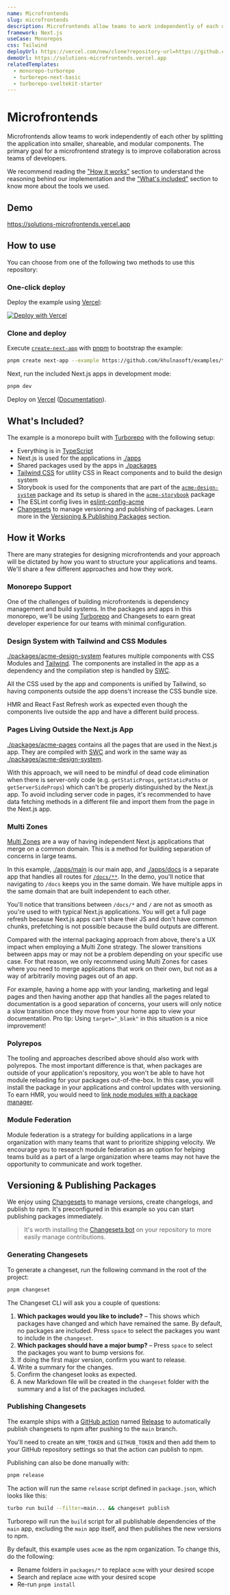 ```yaml
---
name: Microfrontends
slug: microfrontends
description: Microfrontends allow teams to work independently of each other by splitting the application into smaller, shareable, and modular components.
framework: Next.js
useCase: Monorepos
css: Tailwind
deployUrl: https://vercel.com/new/clone?repository-url=https://github.com/khulnasoft/examples/tree/main/solutions/microfrontends&project-name=microfrontends&repository-name=microfrontends&root-directory=apps/main&install-command=pnpm%20install&build-command=cd%20..%2F..%20%26%26%20pnpm%20build%3Amain&ignore-command=npx%20turbo-ignore
demoUrl: https://solutions-microfrontends.vercel.app
relatedTemplates:
  - monorepo-turborepo
  - turborepo-next-basic
  - turborepo-sveltekit-starter
---
```


# Microfrontends

Microfrontends allow teams to work independently of each other by splitting the application into smaller, shareable, and modular components. The primary goal for a microfrontend strategy is to improve collaboration across teams of developers.

We recommend reading the ["How it works"](#how-it-works) section to understand the reasoning behind our implementation and the ["What's included"](#whats-included) section to know more about the tools we used.

## Demo

https://solutions-microfrontends.vercel.app

## How to use

You can choose from one of the following two methods to use this repository:

### One-click deploy

Deploy the example using [Vercel](https://vercel.com?utm_source=github&utm_medium=readme&utm_campaign=vercel-examples):

[![Deploy with Vercel](https://vercel.com/button)](https://vercel.com/new/clone?repository-url=https://github.com/khulnasoft/examples/tree/main/solutions/microfrontends&project-name=microfrontends&repository-name=microfrontends&root-directory=apps/main&install-command=pnpm%20install&build-command=cd%20..%2F..%20%26%26%20pnpm%20build%3Amain&ignore-command=npx%20turbo-ignore)

### Clone and deploy

Execute [`create-next-app`](https://github.com/khulnasoft/next.js/tree/canary/packages/create-next-app) with [pnpm](https://pnpm.io/installation) to bootstrap the example:

```bash
pnpm create next-app --example https://github.com/khulnasoft/examples/tree/main/solutions/microfrontends microfrontends
```

Next, run the included Next.js apps in development mode:

```bash
pnpm dev
```

Deploy on [Vercel](https://vercel.com/new?utm_source=github&utm_medium=readme&utm_campaign=edge-middleware-eap) ([Documentation](https://nextjs.org/docs/deployment)).

## What's Included?

The example is a monorepo built with [Turborepo](https://turborepo.org/) with the following setup:

- Everything is in [TypeScript](https://www.typescriptlang.org/)
- Next.js is used for the applications in [./apps](./apps)
- Shared packages used by the apps in [./packages](./packages)
- [Tailwind CSS](https://tailwindcss.com) for utility CSS in React components and to build the design system
- Storybook is used for the components that are part of the [`acme-design-system`](./packages/acme-design-system) package and its setup is shared in the [`acme-storybook`](./packages/acme-storybook) package
- The ESLint config lives in [eslint-config-acme](./packages/eslint-config-acme)
- [Changesets](https://github.com/changesets/changesets) to manage versioning and publishing of packages. Learn more in the [Versioning & Publishing Packages](#versioning--publishing-packages) section.

## How it Works

There are many strategies for designing microfrontends and your approach will be dictated by how you want to structure your applications and teams. We'll share a few different approaches and how they work.

### Monorepo Support

One of the challenges of building microfrontends is dependency management and build systems. In the packages and apps in this monorepo, we'll be using [Turborepo](https://turborepo.org/) and Changesets to earn great developer experience for our teams with minimal configuration.

### Design System with Tailwind and CSS Modules

[./packages/acme-design-system](./packages/acme-design-system) features multiple components with CSS Modules and [Tailwind](https://tailwindcss.com/). The components are installed in the app as a dependency and the compilation step is handled by [SWC](https://swc.rs/).

All the CSS used by the app and components is unified by Tailwind, so having components outside the app doens't increase the CSS bundle size.

HMR and React Fast Refresh work as expected even though the components live outside the app and have a different build process.

### Pages Living Outside the Next.js App

[./packages/acme-pages](./packages/acme-pages) contains all the pages that are used in the Next.js app. They are compiled with [SWC](https://swc.rs/) and work in the same way as [./packages/acme-design-system](./packages/acme-design-system).

With this approach, we will need to be mindful of dead code elimination when there is server-only code (e.g. `getStaticProps`, `getStaticPaths` or `getServerSideProps`) which can't be properly distinguished by the Next.js app. To avoid including server code in pages, it's recommended to have data fetching methods in a different file and import them from the page in the Next.js app.

### Multi Zones

[Multi Zones](https://nextjs.org/docs/advanced-features/multi-zones) are a way of having independent Next.js applications that merge on a common domain. This is a method for building separation of concerns in large teams.

In this example, [./apps/main](./apps/main) is our main app, and [./apps/docs](./apps/docs) is a separate app that handles all routes for [`/docs/**`](./apps/main/next.config.js). In the demo, you'll notice that navigating to `/docs` keeps you in the same domain. We have multiple apps in the same domain that are built independent to each other.

You'll notice that transitions between `/docs/*` and `/` are not as smooth as you're used to with typical Next.js applications. You will get a full page refresh because Next.js apps can't share their JS and don't have common chunks, prefetching is not possible because the build outputs are different.

Compared with the internal packaging approach from above, there's a UX impact when employing a Multi Zone strategy. The slower transitions between apps may or may not be a problem depending on your specific use case. For that reason, we only recommend using Multi Zones for cases where you need to merge applications that work on their own, but not as a way of arbitrarily moving pages out of an app.

For example, having a home app with your landing, marketing and legal pages and then having another app that handles all the pages related to documentation is a good separation of concerns, your users will only notice a slow transition once they move from your home app to view your documentation. Pro tip: Using `target="_blank"` in this situation is a nice improvement!

### Polyrepos

The tooling and approaches described above should also work with polyrepos. The most important difference is that, when packages are outside of your application's repository, you won't be able to have hot module reloading for your packages out-of-the-box. In this case, you will install the package in your applications and control updates with versioning. To earn HMR, you would need to [link node modules with a package manager](https://pnpm.io/cli/link).

### Module Federation

Module federation is a strategy for building applications in a large organization with many teams that want to prioritize shipping velocity. We encourage you to research module federation as an option for helping teams build as a part of a large organization where teams may not have the opportunity to communicate and work together.

## Versioning & Publishing Packages

We enjoy using [Changesets](https://github.com/changesets/changesets) to manage versions, create changelogs, and publish to npm. It's preconfigured in this example so you can start publishing packages immediately.

> It's worth installing the [Changesets bot](https://github.com/apps/changeset-bot) on your repository to more easily manage contributions.

### Generating Changesets

To generate a changeset, run the following command in the root of the project:

```bash
pnpm changeset
```

The Changeset CLI will ask you a couple of questions:

1. **Which packages would you like to include?** – This shows which packages have changed and which have remained the same. By default, no packages are included. Press `space` to select the packages you want to include in the `changeset`.
1. **Which packages should have a major bump?** – Press `space` to select the packages you want to bump versions for.
1. If doing the first major version, confirm you want to release.
1. Write a summary for the changes.
1. Confirm the changeset looks as expected.
1. A new Markdown file will be created in the `changeset` folder with the summary and a list of the packages included.

### Publishing Changesets

The example ships with a [GitHub action](https://github.com/changesets/action) named [Release](.github/workflows/release.yml) to automatically publish changesets to npm after pushing to the `main` branch.

You'll need to create an `NPM_TOKEN` and `GITHUB_TOKEN` and then add them to your GitHub repository settings so that the action can publish to npm.

Publishing can also be done manually with:

```bash
pnpm release
```

The action will run the same `release` script defined in `package.json`, which looks like this:

```bash
turbo run build --filter=main... && changeset publish
```

Turborepo will run the `build` script for all publishable dependencies of the `main` app, excluding the `main` app itself, and then publishes the new versions to npm.

By default, this example uses `acme` as the npm organization. To change this, do the following:

- Rename folders in `packages/*` to replace `acme` with your desired scope
- Search and replace `acme` with your desired scope
- Re-run `pnpm install`
